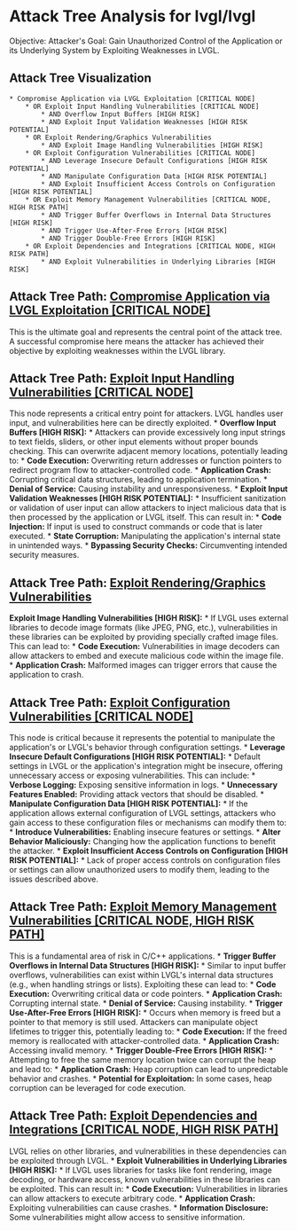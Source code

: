 # Attack Tree Analysis for lvgl/lvgl

Objective: Attacker's Goal: Gain Unauthorized Control of the Application or its Underlying System by Exploiting Weaknesses in LVGL.

## Attack Tree Visualization

```
* Compromise Application via LVGL Exploitation [CRITICAL NODE]
    * OR Exploit Input Handling Vulnerabilities [CRITICAL NODE]
        * AND Overflow Input Buffers [HIGH RISK]
        * AND Exploit Input Validation Weaknesses [HIGH RISK POTENTIAL]
    * OR Exploit Rendering/Graphics Vulnerabilities
        * AND Exploit Image Handling Vulnerabilities [HIGH RISK]
    * OR Exploit Configuration Vulnerabilities [CRITICAL NODE]
        * AND Leverage Insecure Default Configurations [HIGH RISK POTENTIAL]
        * AND Manipulate Configuration Data [HIGH RISK POTENTIAL]
        * AND Exploit Insufficient Access Controls on Configuration [HIGH RISK POTENTIAL]
    * OR Exploit Memory Management Vulnerabilities [CRITICAL NODE, HIGH RISK PATH]
        * AND Trigger Buffer Overflows in Internal Data Structures [HIGH RISK]
        * AND Trigger Use-After-Free Errors [HIGH RISK]
        * AND Trigger Double-Free Errors [HIGH RISK]
    * OR Exploit Dependencies and Integrations [CRITICAL NODE, HIGH RISK PATH]
        * AND Exploit Vulnerabilities in Underlying Libraries [HIGH RISK]
```


## Attack Tree Path: [Compromise Application via LVGL Exploitation [CRITICAL NODE]](./attack_tree_paths/compromise_application_via_lvgl_exploitation_[critical_node].md)

This is the ultimate goal and represents the central point of the attack tree. A successful compromise here means the attacker has achieved their objective by exploiting weaknesses within the LVGL library.

## Attack Tree Path: [Exploit Input Handling Vulnerabilities [CRITICAL NODE]](./attack_tree_paths/exploit_input_handling_vulnerabilities_[critical_node].md)

This node represents a critical entry point for attackers. LVGL handles user input, and vulnerabilities here can be directly exploited.
        * **Overflow Input Buffers [HIGH RISK]:**
            * Attackers can provide excessively long input strings to text fields, sliders, or other input elements without proper bounds checking. This can overwrite adjacent memory locations, potentially leading to:
                * **Code Execution:** Overwriting return addresses or function pointers to redirect program flow to attacker-controlled code.
                * **Application Crash:** Corrupting critical data structures, leading to application termination.
                * **Denial of Service:**  Causing instability and unresponsiveness.
        * **Exploit Input Validation Weaknesses [HIGH RISK POTENTIAL]:**
            * Insufficient sanitization or validation of user input can allow attackers to inject malicious data that is then processed by the application or LVGL itself. This can result in:
                * **Code Injection:**  If input is used to construct commands or code that is later executed.
                * **State Corruption:**  Manipulating the application's internal state in unintended ways.
                * **Bypassing Security Checks:**  Circumventing intended security measures.

## Attack Tree Path: [Exploit Rendering/Graphics Vulnerabilities](./attack_tree_paths/exploit_renderinggraphics_vulnerabilities.md)

**Exploit Image Handling Vulnerabilities [HIGH RISK]:**
        * If LVGL uses external libraries to decode image formats (like JPEG, PNG, etc.), vulnerabilities in these libraries can be exploited by providing specially crafted image files. This can lead to:
            * **Code Execution:** Vulnerabilities in image decoders can allow attackers to embed and execute malicious code within the image file.
            * **Application Crash:**  Malformed images can trigger errors that cause the application to crash.

## Attack Tree Path: [Exploit Configuration Vulnerabilities [CRITICAL NODE]](./attack_tree_paths/exploit_configuration_vulnerabilities_[critical_node].md)

This node is critical because it represents the potential to manipulate the application's or LVGL's behavior through configuration settings.
        * **Leverage Insecure Default Configurations [HIGH RISK POTENTIAL]:**
            * Default settings in LVGL or the application's integration might be insecure, offering unnecessary access or exposing vulnerabilities. This can include:
                * **Verbose Logging:** Exposing sensitive information in logs.
                * **Unnecessary Features Enabled:** Providing attack vectors that should be disabled.
        * **Manipulate Configuration Data [HIGH RISK POTENTIAL]:**
            * If the application allows external configuration of LVGL settings, attackers who gain access to these configuration files or mechanisms can modify them to:
                * **Introduce Vulnerabilities:**  Enabling insecure features or settings.
                * **Alter Behavior Maliciously:**  Changing how the application functions to benefit the attacker.
        * **Exploit Insufficient Access Controls on Configuration [HIGH RISK POTENTIAL]:**
            * Lack of proper access controls on configuration files or settings can allow unauthorized users to modify them, leading to the issues described above.

## Attack Tree Path: [Exploit Memory Management Vulnerabilities [CRITICAL NODE, HIGH RISK PATH]](./attack_tree_paths/exploit_memory_management_vulnerabilities_[critical_node,_high_risk_path].md)

This is a fundamental area of risk in C/C++ applications.
        * **Trigger Buffer Overflows in Internal Data Structures [HIGH RISK]:**
            * Similar to input buffer overflows, vulnerabilities can exist within LVGL's internal data structures (e.g., when handling strings or lists). Exploiting these can lead to:
                * **Code Execution:** Overwriting critical data or code pointers.
                * **Application Crash:** Corrupting internal state.
                * **Denial of Service:** Causing instability.
        * **Trigger Use-After-Free Errors [HIGH RISK]:**
            * Occurs when memory is freed but a pointer to that memory is still used. Attackers can manipulate object lifetimes to trigger this, potentially leading to:
                * **Code Execution:** If the freed memory is reallocated with attacker-controlled data.
                * **Application Crash:** Accessing invalid memory.
        * **Trigger Double-Free Errors [HIGH RISK]:**
            * Attempting to free the same memory location twice can corrupt the heap and lead to:
                * **Application Crash:** Heap corruption can lead to unpredictable behavior and crashes.
                * **Potential for Exploitation:**  In some cases, heap corruption can be leveraged for code execution.

## Attack Tree Path: [Exploit Dependencies and Integrations [CRITICAL NODE, HIGH RISK PATH]](./attack_tree_paths/exploit_dependencies_and_integrations_[critical_node,_high_risk_path].md)

LVGL relies on other libraries, and vulnerabilities in these dependencies can be exploited through LVGL.
        * **Exploit Vulnerabilities in Underlying Libraries [HIGH RISK]:**
            * If LVGL uses libraries for tasks like font rendering, image decoding, or hardware access, known vulnerabilities in these libraries can be exploited. This can result in:
                * **Code Execution:**  Vulnerabilities in libraries can allow attackers to execute arbitrary code.
                * **Application Crash:**  Exploiting vulnerabilities can cause crashes.
                * **Information Disclosure:**  Some vulnerabilities might allow access to sensitive information.

